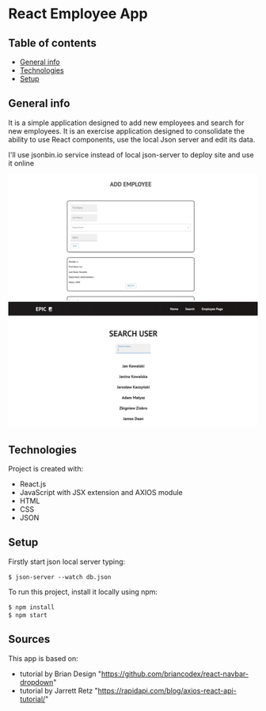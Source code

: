 # React Employee App

## Table of contents
* [General info](#general-info)
* [Technologies](#technologies)
* [Setup](#setup)

## General info
It is a simple application designed to add new employees and search for new employees.
It is an exercise application designed to consolidate the ability to use React components, 
use the local Json server and edit its data.

I'll use jsonbin.io service instead of local json-server to deploy site and use it online

![preview1](./public/preview-1.jpg)
![preview2](./public/preview-2.jpg)

## Technologies
Project is created with:

* React.js
* JavaScript with JSX extension and AXIOS module
* HTML
* CSS
* JSON

## Setup

Firstly start json local server typing:

```
$ json-server --watch db.json
```
To run this project, install it locally using npm:

```
$ npm install
$ npm start
```

## Sources
This app is based on:
* tutorial by Brian Design
 "https://github.com/briancodex/react-navbar-dropdown"
* tutorial by Jarrett Retz
 "https://rapidapi.com/blog/axios-react-api-tutorial/"




